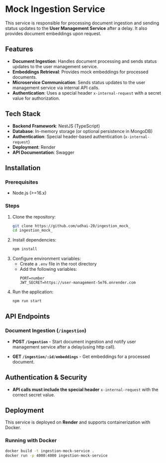 # Mock Ingestion Service

This service is responsible for processing document ingestion and sending status updates to the **User Management Service** after a delay. It also provides document embeddings upon request.

## Features
- **Document Ingestion**: Handles document processing and sends status updates to the user management service.
- **Embeddings Retrieval**: Provides mock embeddings for processed documents.
- **Microservice Communication**: Sends status updates to the user management service via internal API calls.
- **Authentication**: Uses a special header `x-internal-request` with a secret value for authorization.

## Tech Stack
- **Backend Framework**: NestJS (TypeScript)
- **Database**: In-memory storage (or optional persistence in MongoDB)
- **Authentication**: Special header-based authentication (`x-internal-request`)
- **Deployment**: Render 
- **API Documentation**: Swagger

## Installation

### Prerequisites
- Node.js (>=16.x)

### Steps
1. Clone the repository:
   ```sh
   git clone https://github.com/udhai-20/ingestion_mock_
   cd ingestion_mock_
   ```
2. Install dependencies:
   ```sh
   npm install
   ```
3. Configure environment variables:
   - Create a `.env` file in the root directory
   - Add the following variables:
     ```env
     PORT=number
     JWT_SECRET=https://user-management-5e76.onrender.com
     ```
4. Run the application:
   ```sh
   npm run start
   ```

## API Endpoints

### Document Ingestion (`/ingestion`)
- **POST `/ingestion`** - Start document ingestion and notify user management service after a delay(using http call).

- **GET `/ingestion/:id/embeddings`** - Get embeddings for a processed document.
 
## Authentication & Security
- **API calls must include the special header** `x-internal-request` with the correct secret value.

## Deployment
This service is deployed on **Render** and supports containerization with Docker.

### Running with Docker
```sh
docker build -t ingestion-mock-service .
docker run -p 4000:4000 ingestion-mock-service

